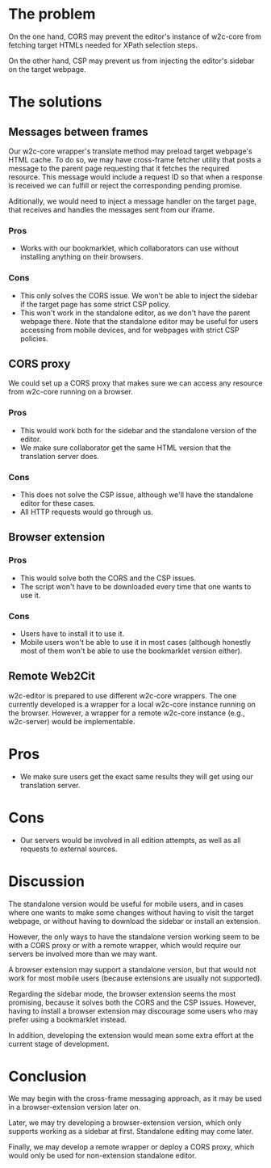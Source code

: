 # The problem

On the one hand, CORS may prevent the editor's instance of w2c-core from
fetching target HTMLs needed for XPath selection steps.

On the other hand, CSP may prevent us from injecting the editor's sidebar on
the target webpage.

# The solutions

## Messages between frames

Our w2c-core wrapper's translate method may preload target webpage's HTML cache.
To do so, we may have cross-frame fetcher utility that posts a message to the
parent page requesting that it fetches the required resource. This message would
include a request ID so that when a response is received we can fulfill or
reject the corresponding pending promise.

Aditionally, we would need to inject a message handler on the target page, that
receives and handles the messages sent from our iframe.

### Pros
* Works with our bookmarklet, which collaborators can use without installing
anything on their browsers.

### Cons
* This only solves the CORS issue. We won't be able to inject the sidebar if the
target page has some strict CSP policy.
* This won't work in the standalone editor, as we don't have the parent webpage
there. Note that the standalone editor may be useful for users accessing from
mobile devices, and for webpages with strict CSP policies.

## CORS proxy

We could set up a CORS proxy that makes sure we can access any resource from
w2c-core running on a browser.

### Pros
* This would work both for the sidebar and the standalone version of the editor.
* We make sure collaborator get the same HTML version that the translation
server does.

### Cons
* This does not solve the CSP issue, although we'll have the standalone editor
for these cases.
* All HTTP requests would go through us.

## Browser extension

### Pros
* This would solve both the CORS and the CSP issues.
* The script won't have to be downloaded every time that one wants to use it.

### Cons
* Users have to install it to use it.
* Mobile users won't be able to use it in most cases (although honestly most of
them won't be able to use the bookmarklet version either).

## Remote Web2Cit

w2c-editor is prepared to use different w2c-core wrappers. The one currently
developed is a wrapper for a local w2c-core instance running on the browser.
However, a wrapper for a remote w2c-core instance (e.g., w2c-server) would be
implementable.

# Pros
* We make sure users get the exact same results they will get using our
translation server.

# Cons
* Our servers would be involved in all edition attempts, as well as all requests
to external sources.
  
# Discussion

The standalone version would be useful for mobile users, and in cases where one
wants to make some changes without having to visit the target webpage, or
without having to download the sidebar or install an extension.

However, the only ways to have the standalone version working seem to be with
a CORS proxy or with a remote wrapper, which would require our servers be
involved more than we may want.

A browser extension may support a standalone version, but that would not work
for most mobile users (because extensions are usually not supported).

Regarding the sidebar mode, the browser extension seems the most promising,
because it solves both the CORS and the CSP issues. However, having to install
a browser extension may discourage some users who may prefer using a bookmarklet
instead.

In addition, developing the extension would mean some extra effort at the
current stage of development.

# Conclusion

We may begin with the cross-frame messaging approach, as it may be used in a
browser-extension version later on.

Later, we may try developing a browser-extension version, which only supports
working as a sidebar at first. Standalone editing may come later.

Finally, we may develop a remote wrapper or deploy a CORS proxy, which would
only be used for non-extension standalone editor.